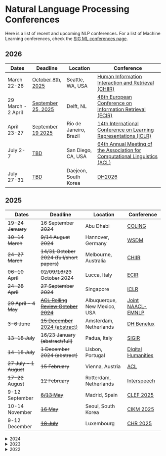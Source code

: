 # Natural Language Processing Conferences

Here is a list of recent and upcoming NLP conferences.
For a list of Machine Learning conferences, check the [SIG ML conferences page](https://github.com/NLeSC/Machine_Learning_SIG/blob/master/conferences.md).

## 2026

| Dates | Deadline | Location | Conference |
| ----- | -------- | -------- | ---------- |
| March 22-26 | [October 8th, 2025](https://chiir2026.github.io/full-paper.html) | Seattle, WA, USA |  [Human Information Interaction and Retrieval (CHIIR)](https://chiir2026.github.io/) |
| 29 March - 2 April | [September 25, 2025](https://ecir2026.eu/calls/call-for-full-papers) | Delft, NL | [48th European Conference on Information Retrieval (ECIR)](https://ecir2026.eu/) | 
| April 23-27 | [September 19 2025](https://iclr.cc/Conferences/2026/CallForPapers) |  Rio de Janeiro, Brazil | [14th International Conference on Learning Representations (ICLR)](https://iclr.cc/) |
| July 2-7 | [TBD](https://2026.aclweb.org/calls/main_conference_papers/) | San Diego, CA, USA | [64th Annual Meeting of the Association for Computational Linguistics (ACL)](https://2026.aclweb.org/) |
| July 27-31 | [TBD](https://dh2026.adho.org/cfp/) | Daejeon, South Korea | [DH2026](https://dh2026.adho.org/) |  


## 2025

| Dates | Deadline | Location | Conference |
| ----- | -------- | -------- | ---------- |
| ~~19-24 January~~ | ~~16 September 2024~~ | Abu Dhabi | [COLING](https://coling2025.org/) |
| ~~10-14 March~~ | ~~9/14 August 2024~~ | Hannover, Germany | [WSDM](https://www.wsdm-conference.org/2025/) |
| ~~24-27 March~~ | ~~14/31 October 2024 (full/short papers)~~ | Melbourne, Australia | [CHIIR](https://chiir2025.github.io/) |
| ~~06-10 April~~ | ~~02/09/16/23 October 2024~~ | Lucca, Italy | [ECIR](https://ecir2025.eu/)
| ~~24-28 April~~ | ~~27 September 2024~~ | Singapore | [ICLR](https://iclr.cc/Conferences/2025) |
| ~~29 April - 4 May~~ | ~~[ACL Rolling Review October 2024](https://2025.naacl.org/calls/papers/)~~ | Albuquerque, New Mexico, USA | [Joint NAACL-EMNLP](https://2025.naacl.org/) | 
| ~~3-6 June~~ | ~~[15 December 2024 (abstract)](https://2025.dhbenelux.org/call-for-papers/)~~ | Amsterdam, Netherlands | [DH Benelux](https://2025.dhbenelux.org/) |
| ~~13-18 July~~ | ~~16/23 January (abstract/full)~~ | Padua, Italy | [SIGIR](https://sigir2025.dei.unipd.it/) |
| ~~14-18 July~~ | ~~1 December 2024 (abstract)~~ | Lisbon, Portugal | [Digital Humanities](https://dh2025.adho.org/) |
| ~~27 July - 1 August~~ | ~~15 February~~ | Vienna, Austria | [ACL](https://2025.aclweb.org/) |
| ~~17-22 August~~ | ~~12 February~~ | Rotterdam, Netherlands | [Interspeech](https://interspeech2025.org/) |
| 9-12 September | ~~[6/13 May](https://clef2025.clef-initiative.eu/index.php?page=Pages/importantDates.html)~~ | Madrid, Spain | [CLEF 2025](https://clef2025.clef-initiative.eu/) |
| 10-14 November | ~~[16 May](https://cikm2025.org/calls/01.html?sMenu=01)~~ | Seoul, South Korea | [CIKM 2025](https://cikm2025.org/) |
| 9-12 December | ~~[18 July](https://2025.computational-humanities-research.org/cfp/)~~ | Luxembourg | [CHR 2025](https://2025.computational-humanities-research.org/) |


<details>
  <summary>2024</summary>

| Dates | Deadline | Location | Conference |
| ----- | -------- | -------- | ---------- |
| ~~19 February~~ | ~~25 January 2024~~ | Hilversum, Netherlands | [2nd Dutch Speech Tech Day](https://sites.google.com/view/dutchspeechtechday/home) |
| ~~10-14 March~~ | ~~10/31 October 2023 (full/short papers)~~ | Sheffield, UK | [CHIIR 2024](https://chiir2024.github.io/) |
| ~~17-22 March~~ | ~~15 October 2023~~ | Malta | [EACL 2024](https://2024.eacl.org/) | 
| ~~24-28 March~~ | ~~20/27 September 2023~~ | Glasgow, Scotland | [ECIR 2024](https://www.ecir2024.org/)
| ~~7-11 May~~ | ~~21 September 2023~~ | Vienna, Austria | [ICLR 2024](https://iclr.cc/Conferences/2024) |
| ~~20-25 May~~ | ~~13 October 2023~~ | Turin, Italy | [Joint LREC-COLING 2024](https://lrec-coling-2024.lrec-conf.org/) |
| ~~5-7 June~~ | ~~7 February 2024~~ | Leuven, Belgium | [DH Benelux 2024](https://2024.dhbenelux.org/) |
| ~~6-9 August~~ | ~~10 December 2023~~ | Washington D.C., USA | [DH 2024](https://dh2024.adho.org/) |
| ~~12-17 August~~ | ~~15 February 2024~~ | Bangkok, Thailand | [ACL 2024](https://2024.aclweb.org/) |
| ~~30 August~~ | ~~TBD~~ | Leiden, NL | [Computational Linguistics in the Netherlands (CLIN 34)](https://clin34.leidenuniv.nl/) |
| ~~30 August - 4 September~~ | ~~12 February 2024~~ | Athens, Greece | [ICDAR 2024](https://icdar2024.net/) |
| ~~1-5 September~~ | ~~2 March 2024~~ | ~~Jerusalem, Israel~~ Kos Island, Greece | [Interspeech 2024](https://interspeech2024.org/) |
| 18-20 September | ~~18 April 2024~~ | Hagen, Germany | [The 10th International Conference on Computational Models of Argument (COMMA 2024)](http://comma2024.krportal.org/index.html)|
| 19-20 October | ~~30 June 2024~~ | Trento, Italy | [ICNLSP](https://www.icnlsp.org/2024welcome/) |
| 4-6 December | ~~8 July 2024~~ | Aarhus, Denmark | [CHR 2024](https://2024.computational-humanities-research.org/) |
</details>

<details>
  <summary>2023</summary>

| Dates | Deadline | Location | Conference |
| ----- | -------- | -------- | ---------- |
| ~~20 February 2023~~ | ~~25 January 2023~~| Hilversum, Netherlands | [1st Dutch Speech Tech Day](https://sites.google.com/view/dutchspeechtechday/home) |
| ~~2-6 April 2023~~ | ~~30 September 2022~~ | Dublin, Ireland | [ECIR 2023](https://ecir2023.org/) |
| ~~1-5 May 2023~~ | ~~21 September 2022~~ | Kigali, Rwanda | [ICLR 2023](https://iclr.cc/) |
| ~~2-6 May 2023~~ | ~~20 October 2022~~ | Dubrovnic, Croatia | [EACL 2023](https://2023.eacl.org) |
| ~~31-2 June 2023~~ | ~~7 February 2023~~ | Brussels, Belgium | [DH Benelux 2023](https://2023.dhbenelux.org) |
| ~~9-14 July 2023~~ | ~~15 December 2022~~ | Toronto, Canada | [ACL 2023](https://2023.aclweb.org) (and NAACL) |
| ~~10-14 July 2023~~ | ~~4 November 2022~~ | Graz, Austria | [DH 2023](https://dh2023.adho.org) |
| ~~23-27 July 2023~~| ~~24 January 2023~~ | Teipei, Taiwan | [SIGIR 2023](https://sigir.org/sigir2023/) |
| ~~20-24 Augustus 2023~~ | ~~1 March 2023~~ | Dublin, Ireland | [Interspeech 2023](https://www.interspeech2023.org/) |
| ~~4-7 September 2023~~ | ~~23 April 2023~~ | Plzen, Czech Republic | [TSD 2023](https://www.tsdconference.org/tsd2023) |
| ~~22 September 2023~~ | ~~15 June 2023~~ | Antwerp, Belgium | [CLIN 2023](https://clin33.uantwerpen.be/) |
| ~~1-4 November 2023~~ | ~~23 May 2023~~ | Bali, Indonesia | [IJNLP 2023](http://www.ijcnlp-aacl2023.org/) |
| ~~6-8 December 2023~~ | ~~24 July~~ ~~1 August 2023~~ | Paris, France | [CHR 2023](https://2023.computational-humanities-research.org/cfp/) |
| ~~6-10 December 2023~~ | ~~16 June 2023~~| Singapore | [EMNLP 2023](https://2023.emnlp.org/) |
</details>

<details>
<summary>2022</summary>

| Dates | Deadline | Location | Conference |
| ----- | -------- | -------- | ---------- |
| ~~22-27 May 2022~~ | ~~15 November 2021~~ | Dublin, Ireland | [ACL 2022](https://www.2022.aclweb.org) (and EACL) |
| ~~1-3 June 2022~~ | ~~11 February 2022~~ | Luxembourg, Luxembourg | DH Benelux 2022 |
| ~~17 June 2022~~ | ~~1 April 2022~~ | Tilburg, The Netherlands | [CLIN 2022](https://clin2022.uvt.nl/) |
| ~~10-15 July 2022~~ | ~~15 January 2022~~ | Seattle, Washington | [NAACL 2022](https://2022.naacl.org/) |
| ~~24-29 July 2022~~ | ~~10 December 2021~~ | Tokyo, Japan | [DH 2022](https://dh2022.adho.org) |
| ~~6-9 September 2022~~ | ~~22 April 2022~~ | Brno, Czech Republic | [TSD 2022](https://www.tsdconference.org/tsd2022) |
| ~~20-23 November 2022~~ | ~~15 July 2022~~ | online | IJCNLP 2022 |
| ~~7-8 December 2022~~ | ~~30 June 2022~~ | Abu Dhabi, United Arab Emirates | [CoNLL 2022](https://conll.org/2022) |
| ~~9-11 December 2022~~ | ~~24 June 2022~~ | Abu Dhabi, United Arab Emirates | [EMNLP 2022](https://2022.emnlp.org) |
</details>
